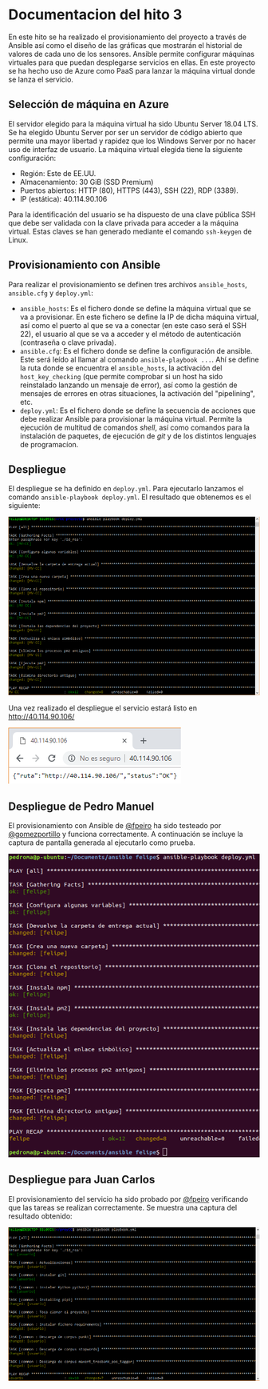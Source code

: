 # Documentacion del hito 3

En este hito se ha realizado el provisionamiento del proyecto a través de Ansible así como el diseño de las gráficas que mostrarán el
historial de valores de cada uno de los sensores. Ansible permite configurar máquinas virtuales para que puedan desplegarse servicios
en ellas. En este proyecto se ha hecho uso de Azure como PaaS para lanzar la máquina virtual donde se lanza el servicio.

## Selección de máquina en Azure

El servidor elegido para la máquina virtual ha sido Ubuntu Server 18.04 LTS. Se ha elegido Ubuntu Server por ser un servidor de código
abierto que permite una mayor libertad y rapidez que los Windows Server por no hacer uso de interfaz de usuario. La máquina virtual
elegida tiene la siguiente configuración:

* Región: Este de EE.UU.
* Almacenamiento: 30 GiB (SSD Premium)
* Puertos abiertos: HTTP (80), HTTPS (443), SSH (22), RDP (3389).
* IP (estática): 40.114.90.106

Para la identificación del usuario se ha dispuesto de una clave pública SSH que debe ser validada con la clave privada para acceder a la
máquina virtual. Estas claves se han generado mediante el comando `ssh-keygen` de Linux.

## Provisionamiento con Ansible

Para realizar el provisionamiento se definen tres archivos `ansible_hosts`, `ansible.cfg` y `deploy.yml`:

* `ansible_hosts`: Es el fichero donde se define la máquina virtual que se va a provisionar. En este fichero se define la IP de dicha
máquina virtual, así como el puerto al que se va a conectar (en este caso será el SSH 22), el usuario al que se va a acceder y el
método de autenticación (contraseña o clave privada).
* `ansible.cfg`: Es el fichero donde se define la configuración de ansible. Este será leído al llamar al comando `ansible-playbook ...`.
Ahí se define la ruta donde se encuentra el `ansible_hosts`, la activación del `host_key_checking` (que permite comprobar si un host ha
sido reinstalado lanzando un mensaje de error), así como la gestión de mensajes de errores en otras situaciones, la activación del
"pipelining", etc.
* `deploy.yml`: Es el fichero donde se define la secuencia de acciones que debe realizar Ansible para provisionar la máquina virtual.
Permite la ejecución de multitud de comandos _shell_, así como comandos para la instalación de paquetes, de ejecución de _git_ y de los
distintos lenguajes de programacíon.

## Despliegue

El despliegue se ha definido en `deploy.yml`. Para ejecutarlo lanzamos el comando `ansible-playbook deploy.yml`. El resultado que
obtenemos es el siguiente:

![Despliegue en Ansible](https://github.com/fpeiro/CC-proyecto/blob/gh-pages/images/ans-deploy.png)

Una vez realizado el despliegue el servicio estará listo en http://40.114.90.106/

![Proyecto en Chrome](https://github.com/fpeiro/CC-proyecto/blob/gh-pages/images/azure-chrome.png)

## Despliegue de Pedro Manuel

El provisionamiento con Ansible de [@fpeiro](https://github.com/fpeiro) ha sido testeado por [@gomezportillo](https://github.com/gomezportillo) y funciona correctamente. A continuación se incluye la captura de pantalla generada al ejecutarlo como prueba.

![Despliegue de @gomezportillo](https://github.com/fpeiro/CC-proyecto/blob/gh-pages/images/ans-gomezportillo.png)

## Despliegue para Juan Carlos

El provisionamiento del servicio ha sido probado por [@fpeiro](https://github.com/fpeiro) verificando que las tareas se realizan
correctamente. Se muestra una captura del resultado obtenido:

![Despliegue para @xenahort](https://github.com/fpeiro/CC-proyecto/blob/gh-pages/images/ans-xenahort.png)
